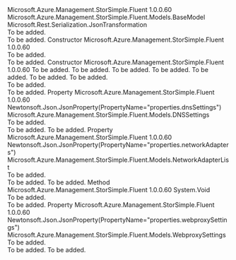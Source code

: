 <Type Name="NetworkSettingsInner" FullName="Microsoft.Azure.Management.StorSimple.Fluent.Models.NetworkSettingsInner">
  <TypeSignature Language="C#" Value="public class NetworkSettingsInner : Microsoft.Azure.Management.StorSimple.Fluent.Models.BaseModel" />
  <TypeSignature Language="ILAsm" Value=".class public auto ansi beforefieldinit NetworkSettingsInner extends Microsoft.Azure.Management.StorSimple.Fluent.Models.BaseModel" />
  <TypeSignature Language="DocId" Value="T:Microsoft.Azure.Management.StorSimple.Fluent.Models.NetworkSettingsInner" />
  <TypeSignature Language="VB.NET" Value="Public Class NetworkSettingsInner&#xA;Inherits BaseModel" />
  <TypeSignature Language="F#" Value="type NetworkSettingsInner = class&#xA;    inherit BaseModel" />
  <AssemblyInfo>
    <AssemblyName>Microsoft.Azure.Management.StorSimple.Fluent</AssemblyName>
    <AssemblyVersion>1.0.0.60</AssemblyVersion>
  </AssemblyInfo>
  <Base>
    <BaseTypeName>Microsoft.Azure.Management.StorSimple.Fluent.Models.BaseModel</BaseTypeName>
  </Base>
  <Interfaces />
  <Attributes>
    <Attribute>
      <AttributeName>Microsoft.Rest.Serialization.JsonTransformation</AttributeName>
    </Attribute>
  </Attributes>
  <Docs>
    <summary>To be added.</summary>
    <remarks>To be added.</remarks>
  </Docs>
  <Members>
    <Member MemberName=".ctor">
      <MemberSignature Language="C#" Value="public NetworkSettingsInner ();" />
      <MemberSignature Language="ILAsm" Value=".method public hidebysig specialname rtspecialname instance void .ctor() cil managed" />
      <MemberSignature Language="DocId" Value="M:Microsoft.Azure.Management.StorSimple.Fluent.Models.NetworkSettingsInner.#ctor" />
      <MemberSignature Language="VB.NET" Value="Public Sub New ()" />
      <MemberType>Constructor</MemberType>
      <AssemblyInfo>
        <AssemblyName>Microsoft.Azure.Management.StorSimple.Fluent</AssemblyName>
        <AssemblyVersion>1.0.0.60</AssemblyVersion>
      </AssemblyInfo>
      <Parameters />
      <Docs>
        <summary>To be added.</summary>
        <remarks>To be added.</remarks>
      </Docs>
    </Member>
    <Member MemberName=".ctor">
      <MemberSignature Language="C#" Value="public NetworkSettingsInner (Microsoft.Azure.Management.StorSimple.Fluent.Models.DNSSettings dnsSettings, Microsoft.Azure.Management.StorSimple.Fluent.Models.NetworkAdapterList networkAdapters, Microsoft.Azure.Management.StorSimple.Fluent.Models.WebproxySettings webproxySettings, string id = null, string name = null, string type = null, Nullable&lt;Microsoft.Azure.Management.StorSimple.Fluent.Models.Kind&gt; kind = null);" />
      <MemberSignature Language="ILAsm" Value=".method public hidebysig specialname rtspecialname instance void .ctor(class Microsoft.Azure.Management.StorSimple.Fluent.Models.DNSSettings dnsSettings, class Microsoft.Azure.Management.StorSimple.Fluent.Models.NetworkAdapterList networkAdapters, class Microsoft.Azure.Management.StorSimple.Fluent.Models.WebproxySettings webproxySettings, string id, string name, string type, valuetype System.Nullable`1&lt;valuetype Microsoft.Azure.Management.StorSimple.Fluent.Models.Kind&gt; kind) cil managed" />
      <MemberSignature Language="DocId" Value="M:Microsoft.Azure.Management.StorSimple.Fluent.Models.NetworkSettingsInner.#ctor(Microsoft.Azure.Management.StorSimple.Fluent.Models.DNSSettings,Microsoft.Azure.Management.StorSimple.Fluent.Models.NetworkAdapterList,Microsoft.Azure.Management.StorSimple.Fluent.Models.WebproxySettings,System.String,System.String,System.String,System.Nullable{Microsoft.Azure.Management.StorSimple.Fluent.Models.Kind})" />
      <MemberSignature Language="F#" Value="new Microsoft.Azure.Management.StorSimple.Fluent.Models.NetworkSettingsInner : Microsoft.Azure.Management.StorSimple.Fluent.Models.DNSSettings * Microsoft.Azure.Management.StorSimple.Fluent.Models.NetworkAdapterList * Microsoft.Azure.Management.StorSimple.Fluent.Models.WebproxySettings * string * string * string * Nullable&lt;Microsoft.Azure.Management.StorSimple.Fluent.Models.Kind&gt; -&gt; Microsoft.Azure.Management.StorSimple.Fluent.Models.NetworkSettingsInner" Usage="new Microsoft.Azure.Management.StorSimple.Fluent.Models.NetworkSettingsInner (dnsSettings, networkAdapters, webproxySettings, id, name, type, kind)" />
      <MemberType>Constructor</MemberType>
      <AssemblyInfo>
        <AssemblyName>Microsoft.Azure.Management.StorSimple.Fluent</AssemblyName>
        <AssemblyVersion>1.0.0.60</AssemblyVersion>
      </AssemblyInfo>
      <Parameters>
        <Parameter Name="dnsSettings" Type="Microsoft.Azure.Management.StorSimple.Fluent.Models.DNSSettings" />
        <Parameter Name="networkAdapters" Type="Microsoft.Azure.Management.StorSimple.Fluent.Models.NetworkAdapterList" />
        <Parameter Name="webproxySettings" Type="Microsoft.Azure.Management.StorSimple.Fluent.Models.WebproxySettings" />
        <Parameter Name="id" Type="System.String" />
        <Parameter Name="name" Type="System.String" />
        <Parameter Name="type" Type="System.String" />
        <Parameter Name="kind" Type="System.Nullable&lt;Microsoft.Azure.Management.StorSimple.Fluent.Models.Kind&gt;" />
      </Parameters>
      <Docs>
        <param name="dnsSettings">To be added.</param>
        <param name="networkAdapters">To be added.</param>
        <param name="webproxySettings">To be added.</param>
        <param name="id">To be added.</param>
        <param name="name">To be added.</param>
        <param name="type">To be added.</param>
        <param name="kind">To be added.</param>
        <summary>To be added.</summary>
        <remarks>To be added.</remarks>
      </Docs>
    </Member>
    <Member MemberName="DnsSettings">
      <MemberSignature Language="C#" Value="public Microsoft.Azure.Management.StorSimple.Fluent.Models.DNSSettings DnsSettings { get; set; }" />
      <MemberSignature Language="ILAsm" Value=".property instance class Microsoft.Azure.Management.StorSimple.Fluent.Models.DNSSettings DnsSettings" />
      <MemberSignature Language="DocId" Value="P:Microsoft.Azure.Management.StorSimple.Fluent.Models.NetworkSettingsInner.DnsSettings" />
      <MemberSignature Language="VB.NET" Value="Public Property DnsSettings As DNSSettings" />
      <MemberSignature Language="F#" Value="member this.DnsSettings : Microsoft.Azure.Management.StorSimple.Fluent.Models.DNSSettings with get, set" Usage="Microsoft.Azure.Management.StorSimple.Fluent.Models.NetworkSettingsInner.DnsSettings" />
      <MemberType>Property</MemberType>
      <AssemblyInfo>
        <AssemblyName>Microsoft.Azure.Management.StorSimple.Fluent</AssemblyName>
        <AssemblyVersion>1.0.0.60</AssemblyVersion>
      </AssemblyInfo>
      <Attributes>
        <Attribute>
          <AttributeName>Newtonsoft.Json.JsonProperty(PropertyName="properties.dnsSettings")</AttributeName>
        </Attribute>
      </Attributes>
      <ReturnValue>
        <ReturnType>Microsoft.Azure.Management.StorSimple.Fluent.Models.DNSSettings</ReturnType>
      </ReturnValue>
      <Docs>
        <summary>To be added.</summary>
        <value>To be added.</value>
        <remarks>To be added.</remarks>
      </Docs>
    </Member>
    <Member MemberName="NetworkAdapters">
      <MemberSignature Language="C#" Value="public Microsoft.Azure.Management.StorSimple.Fluent.Models.NetworkAdapterList NetworkAdapters { get; set; }" />
      <MemberSignature Language="ILAsm" Value=".property instance class Microsoft.Azure.Management.StorSimple.Fluent.Models.NetworkAdapterList NetworkAdapters" />
      <MemberSignature Language="DocId" Value="P:Microsoft.Azure.Management.StorSimple.Fluent.Models.NetworkSettingsInner.NetworkAdapters" />
      <MemberSignature Language="VB.NET" Value="Public Property NetworkAdapters As NetworkAdapterList" />
      <MemberSignature Language="F#" Value="member this.NetworkAdapters : Microsoft.Azure.Management.StorSimple.Fluent.Models.NetworkAdapterList with get, set" Usage="Microsoft.Azure.Management.StorSimple.Fluent.Models.NetworkSettingsInner.NetworkAdapters" />
      <MemberType>Property</MemberType>
      <AssemblyInfo>
        <AssemblyName>Microsoft.Azure.Management.StorSimple.Fluent</AssemblyName>
        <AssemblyVersion>1.0.0.60</AssemblyVersion>
      </AssemblyInfo>
      <Attributes>
        <Attribute>
          <AttributeName>Newtonsoft.Json.JsonProperty(PropertyName="properties.networkAdapters")</AttributeName>
        </Attribute>
      </Attributes>
      <ReturnValue>
        <ReturnType>Microsoft.Azure.Management.StorSimple.Fluent.Models.NetworkAdapterList</ReturnType>
      </ReturnValue>
      <Docs>
        <summary>To be added.</summary>
        <value>To be added.</value>
        <remarks>To be added.</remarks>
      </Docs>
    </Member>
    <Member MemberName="Validate">
      <MemberSignature Language="C#" Value="public virtual void Validate ();" />
      <MemberSignature Language="ILAsm" Value=".method public hidebysig newslot virtual instance void Validate() cil managed" />
      <MemberSignature Language="DocId" Value="M:Microsoft.Azure.Management.StorSimple.Fluent.Models.NetworkSettingsInner.Validate" />
      <MemberSignature Language="VB.NET" Value="Public Overridable Sub Validate ()" />
      <MemberSignature Language="F#" Value="abstract member Validate : unit -&gt; unit&#xA;override this.Validate : unit -&gt; unit" Usage="networkSettingsInner.Validate " />
      <MemberType>Method</MemberType>
      <AssemblyInfo>
        <AssemblyName>Microsoft.Azure.Management.StorSimple.Fluent</AssemblyName>
        <AssemblyVersion>1.0.0.60</AssemblyVersion>
      </AssemblyInfo>
      <ReturnValue>
        <ReturnType>System.Void</ReturnType>
      </ReturnValue>
      <Parameters />
      <Docs>
        <summary>To be added.</summary>
        <remarks>To be added.</remarks>
      </Docs>
    </Member>
    <Member MemberName="WebproxySettings">
      <MemberSignature Language="C#" Value="public Microsoft.Azure.Management.StorSimple.Fluent.Models.WebproxySettings WebproxySettings { get; set; }" />
      <MemberSignature Language="ILAsm" Value=".property instance class Microsoft.Azure.Management.StorSimple.Fluent.Models.WebproxySettings WebproxySettings" />
      <MemberSignature Language="DocId" Value="P:Microsoft.Azure.Management.StorSimple.Fluent.Models.NetworkSettingsInner.WebproxySettings" />
      <MemberSignature Language="VB.NET" Value="Public Property WebproxySettings As WebproxySettings" />
      <MemberSignature Language="F#" Value="member this.WebproxySettings : Microsoft.Azure.Management.StorSimple.Fluent.Models.WebproxySettings with get, set" Usage="Microsoft.Azure.Management.StorSimple.Fluent.Models.NetworkSettingsInner.WebproxySettings" />
      <MemberType>Property</MemberType>
      <AssemblyInfo>
        <AssemblyName>Microsoft.Azure.Management.StorSimple.Fluent</AssemblyName>
        <AssemblyVersion>1.0.0.60</AssemblyVersion>
      </AssemblyInfo>
      <Attributes>
        <Attribute>
          <AttributeName>Newtonsoft.Json.JsonProperty(PropertyName="properties.webproxySettings")</AttributeName>
        </Attribute>
      </Attributes>
      <ReturnValue>
        <ReturnType>Microsoft.Azure.Management.StorSimple.Fluent.Models.WebproxySettings</ReturnType>
      </ReturnValue>
      <Docs>
        <summary>To be added.</summary>
        <value>To be added.</value>
        <remarks>To be added.</remarks>
      </Docs>
    </Member>
  </Members>
</Type>